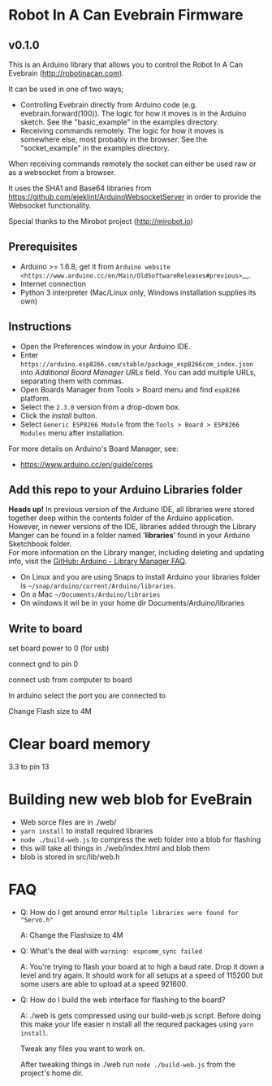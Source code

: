 # Robot In A Can Evebrain Firmware


## v0.1.0

This is an Arduino library that allows you to control the Robot In A Can Evebrain (http://robotinacan.com).


It can be used in one of two ways;
 - Controlling Evebrain directly from Arduino code (e.g. evebrain.forward(100)).
   The logic for how it moves is in the Arduino sketch.
   See the "basic_example" in the examples directory.
 - Receiving commands remotely. The logic for how it moves is somewhere else,
   most probably in the browser. See the "socket_example" in the examples directory.



When receiving commands remotely the socket can
either be used raw or as a websocket from a browser.

It uses the SHA1 and Base64 libraries from
https://github.com/ejeklint/ArduinoWebsocketServer
in order to provide the Websocket functionality.

Special thanks to the Mirobot project (http://mirobot.io)


## Prerequisites

-  Arduino >= 1.6.8, get it from `Arduino
   website <https://www.arduino.cc/en/Main/OldSoftwareReleases#previous>`__.
-  Internet connection
-  Python 3 interpreter (Mac/Linux only, Windows installation supplies its own)

## Instructions

- Open the Preferences window in your Arduino IDE.
-  Enter 
   ``https://arduino.esp8266.com/stable/package_esp8266com_index.json``
   into *Additional Board Manager URLs* field. You can add multiple
   URLs, separating them with commas.
-  Open Boards Manager from Tools > Board menu and find `esp8266`  platform.
-  Select the `2.3.0` version from a drop-down box.
-  Click the *install* button.
-  Select `Generic ESP8266 Module` from the `Tools > Board > ESP8266 Modules` menu after installation.

For more details on Arduino's Board Manager, see:
- https://www.arduino.cc/en/guide/cores


## Add this repo to your Arduino Libraries folder

**Heads up!** In previous version of the Arduino IDE, all libraries were stored together deep within the contents folder of the Arduino application. However, in newer versions of the IDE, libraries added through the Library Manger can be found in a folder named '**libraries**' found in your Arduino Sketchbook folder.  
For more information on the Library manger, including deleting and updating info, visit the [GitHub: Arduino - Library Manager FAQ](https://github.com/arduino/Arduino/wiki/Library-Manager-FAQ).

* On Linux and you are using Snaps to install Arduino your libraries folder is `~/snap/arduino/current/Arduino/libraries`. 
* On a Mac `~/Documents/Arduino/libraries`
* On windows it wil be in your home dir Documents/Arduino/libraries

## Write to board

set board power to 0 (for usb)

connect gnd to pin 0

connect usb from computer to board

In arduino select the port you are connected to

Change Flash size to 4M

# Clear board memory

3.3 to pin 13


# Building new web blob for EveBrain

- Web sorce files are in  ./web/
- `yarn install` to install required libraries
- `node ./build-web.js` to compress the web folder into a blob for flashing
- this will take all things in ./web/index.html and blob them
- blob is stored in src/lib/web.h


# FAQ

* Q: How do I get around error `Multiple libraries were found for "Servo.h"`

  A: Change the Flashsize to 4M 
  
* Q: What's the deal with `warning: espcomm_sync failed`

  A: You're trying to flash your board at to high a baud rate. Drop it down a level and try again. It should work for all setups at a speed of 115200 but some users are able to upload at a speed 921600. 

* Q: How do I build the web interface for flashing to the board?
  
  A: ./web is gets compressed using our build-web.js script. Before doing this make your life easier n install all the requred packages using `yarn install`.
  
     Tweak any files you want to work on.
  
     After tweaking things in ./web run `node ./build-web.js` from the project's home dir.
